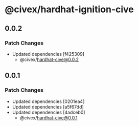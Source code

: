 # @civex/hardhat-ignition-cive

## 0.0.2

### Patch Changes

- Updated dependencies [f425309]
  - @civex/hardhat-cive@0.0.2

## 0.0.1

### Patch Changes

- Updated dependencies [0201ea4]
- Updated dependencies [a5f67dd]
- Updated dependencies [4adceb0]
  - @civex/hardhat-cive@0.0.1
